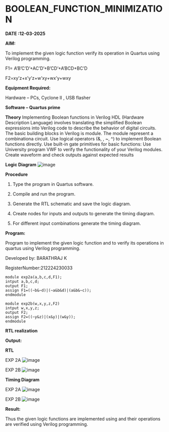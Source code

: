 # BOOLEAN_FUNCTION_MINIMIZATION

**DATE :12-03-2025**

**AIM:**

To implement the given logic function verify its operation in Quartus using Verilog programming.

F1= A’B’C’D’+AC’D’+B’CD’+A’BCD+BC’D 

F2=xy’z+x’y’z+w’xy+wx’y+wxy

**Equipment Required:**

Hardware – PCs, Cyclone II , USB flasher

**Software – Quartus prime**

**Theory**
Implementing Boolean functions in Verilog HDL (Hardware Description Language) involves translating the simplified Boolean expressions into Verilog code to describe the behavior of digital circuits. The basic building blocks in Verilog is module. The module represent a combinationa circuit. Use logical operators (&, , ~, ^) to implement Boolean functions directly. Use built-in gate primitives for basic functions: Use University program VWF to verify the functionality of your Verilog modules. Create waveform and check outputs against expected results

**Logic Diagram**
![image](https://github.com/user-attachments/assets/ab280fb6-fdaa-48bc-b667-1f75681f5dd4)

**Procedure**

1.	Type the program in Quartus software.

2.	Compile and run the program.

3.	Generate the RTL schematic and save the logic diagram.

4.	Create nodes for inputs and outputs to generate the timing diagram.

5.	For different input combinations generate the timing diagram.


**Program:**

Program to implement the given logic function and to verify its operations in quartus using Verilog programming. 

Developed by: BARATHRAJ K

RegisterNumber:212224230033

```
module exp2a(a,b,c,d,F1);
intput a,b,c,d;
output F1;
assign F1=((~b&~d)|(~a&b&d)|(a&b&~c));
endmodule

module exp2b(w,x,y,z,F2)
intput w,x,y,z;
output F2;
assign F2=((~y&z)|(x&y)|(w&y));
endmodule
```


**RTL realization**

**Output:**

**RTL**

EXP 2A
![image](https://github.com/user-attachments/assets/eac6d3ce-7521-4e7a-8bbc-d247c88289b7)

EXP 2B
![image](https://github.com/user-attachments/assets/fd7335f4-1435-4648-936c-fa9c42c82ada)

**Timing Diagram**

EXP 2A
![image](https://github.com/user-attachments/assets/872b7bb2-18f9-4a72-894f-27342579294d)

EXP 2B
![image](https://github.com/user-attachments/assets/8a025bf0-57a9-4726-a0e9-a63549fabbcb)

**Result:**

Thus the given logic functions are implemented using and their operations are verified using Verilog programming.

